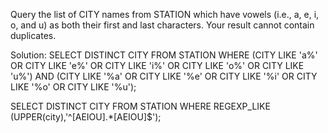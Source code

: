 Query the list of CITY names from STATION which have vowels (i.e., a, e, i, o, and u) as both their first and last characters. Your result cannot contain duplicates.

Solution:
SELECT DISTINCT CITY FROM STATION WHERE (CITY LIKE 'a%' OR CITY LIKE 'e%' OR CITY LIKE 'i%' OR CITY LIKE 'o%' OR CITY LIKE 'u%')
AND (CITY LIKE '%a' OR CITY LIKE '%e' OR CITY LIKE '%i' OR CITY LIKE '%o' OR CITY LIKE '%u');


SELECT DISTINCT CITY FROM STATION WHERE REGEXP_LIKE (UPPER(city),'^[AEIOU].*[AEIOU]$');
